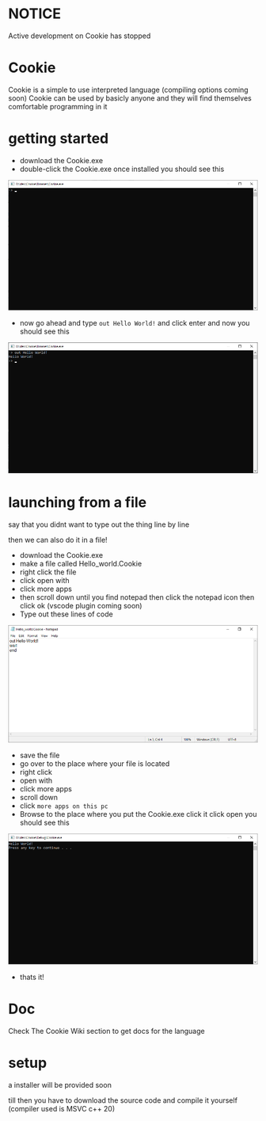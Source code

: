 # NOTICE

Active development on Cookie has stopped


# Cookie

Cookie is a simple to use interpreted language (compiling options coming soon)
Cookie can be used by basicly anyone and they will find themselves comfortable programming in it



# getting started

* download the Cookie.exe
* double-click the Cookie.exe once installed you should see this

![Screenshot-1](https://github.com/Hydroroger/Cookie/blob/main/screenShots/Screenshot-1.png)

* now go ahead and type `out Hello World!` and click enter and now you should see this

![Screenshot-2](https://github.com/Hydroroger/Cookie/blob/main/screenShots/Screenshot-2.png)

# launching from a file

say that you didnt want to type out the thing line by line 

then we can also do it in a file!

* download the Cookie.exe
* make a file called Hello_world.Cookie
* right click the file
* click open with
* click more apps 
* then scroll down until you find notepad then click the notepad icon then click ok (vscode plugin coming soon)
* Type out these lines of code

![Screenshot-3](https://github.com/Hydroroger/Cookie/blob/main/screenShots/Screenshot-3.png)

* save the file
* go over to the place where your file is located
* right click
* open with
* click more apps
* scroll down 
* click `more apps on this pc`
* Browse to the place where you put the Cookie.exe click it click open you should see this

![Screenshot-4](https://github.com/Hydroroger/Cookie/blob/main/screenShots/Screenshot-4.png)

* thats it!


# Doc

Check The Cookie Wiki section to get docs for the language

# setup

a installer will be provided soon

till then you have to download the source code and compile it yourself (compiler used is MSVC c++ 20)

